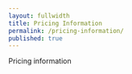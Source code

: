 ```yaml
---
layout: fullwidth
title: Pricing Information
permalink: /pricing-information/
published: true
---
```


Pricing information
